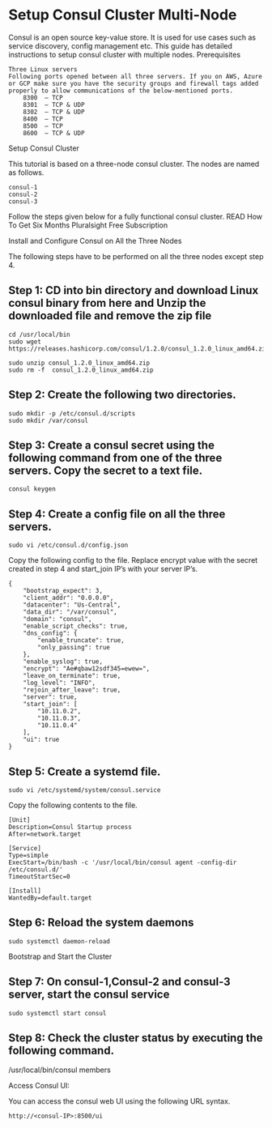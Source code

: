 # Setup Consul Cluster Multi-Node

Consul is an open source key-value store. It is used for use cases such as service discovery, config management etc. This guide has detailed instructions to setup consul cluster with multiple nodes.
Prerequisites

    Three Linux servers
    Following ports opened between all three servers. If you on AWS, Azure or GCP make sure you have the security groups and firewall tags added properly to allow communications of the below-mentioned ports.
        8300  – TCP
        8301  – TCP & UDP
        8302  – TCP & UDP
        8400  – TCP
        8500  – TCP
        8600  – TCP & UDP


Setup Consul Cluster

This tutorial is based on a three-node consul cluster. The nodes are named as follows.

    consul-1
    consul-2
    consul-3

Follow the steps given below for a fully functional consul cluster.
READ  How To Get Six Months Pluralsight Free Subscription

Install and Configure Consul on All the Three Nodes

The following steps have to be performed on all the three nodes except step 4.

## Step 1: CD into bin directory and download Linux consul binary from here and Unzip the downloaded file and remove the zip file

```
cd /usr/local/bin
sudo wget https://releases.hashicorp.com/consul/1.2.0/consul_1.2.0_linux_amd64.zip

sudo unzip consul_1.2.0_linux_amd64.zip
sudo rm -f  consul_1.2.0_linux_amd64.zip

```

## Step 2: Create the following two directories.

```
sudo mkdir -p /etc/consul.d/scripts
sudo mkdir /var/consul

```

## Step 3: Create a consul secret using the following command from one of the three servers. Copy the secret to a text file.

` consul keygen `

## Step 4: Create a config file on all the three servers.

`sudo vi /etc/consul.d/config.json`

Copy the following config to the file. Replace encrypt value with the secret created in step 4 and start_join IP’s with your server IP’s.

```
{
    "bootstrap_expect": 3,
    "client_addr": "0.0.0.0",
    "datacenter": "Us-Central",
    "data_dir": "/var/consul",
    "domain": "consul",
    "enable_script_checks": true,
    "dns_config": {
        "enable_truncate": true,
        "only_passing": true
    },
    "enable_syslog": true,
    "encrypt": "Ae#qbaw12sdf345=ewew=",
    "leave_on_terminate": true,
    "log_level": "INFO",
    "rejoin_after_leave": true,
    "server": true,
    "start_join": [
        "10.11.0.2",
        "10.11.0.3",
        "10.11.0.4"
    ],
    "ui": true
}

```


## Step 5: Create a systemd file.

` sudo vi /etc/systemd/system/consul.service `

Copy the following contents to the file.

```
[Unit]
Description=Consul Startup process
After=network.target

[Service]
Type=simple
ExecStart=/bin/bash -c '/usr/local/bin/consul agent -config-dir /etc/consul.d/'
TimeoutStartSec=0

[Install]
WantedBy=default.target

```
## Step 6: Reload the system daemons

` sudo systemctl daemon-reload `

Bootstrap and Start the Cluster

## Step 7: On consul-1,Consul-2 and consul-3  server, start the consul service

` sudo systemctl start consul `


## Step 8: Check the cluster status by executing the following command.
/usr/local/bin/consul members


Access Consul UI:

You can access the consul web UI using the following URL syntax.

` http://<consul-IP>:8500/ui `
